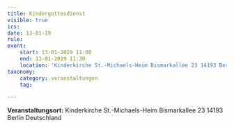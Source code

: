 ```yaml
---
title: Kindergottesdienst
visible: true
ics: 
date: 13-01-19
rule: 
event:
	start: 13-01-2019 11:00
	end: 13-01-2019 11:30
	location: 'Kinderkirche St.-Michaels-Heim Bismarkallee 23 14193 Berlin Deutschland'
taxonomy:
	category: veranstaltungen
	tag: 

---
```




**Veranstaltungsort:** Kinderkirche St.-Michaels-Heim
Bismarkallee 23
14193 Berlin
Deutschland

